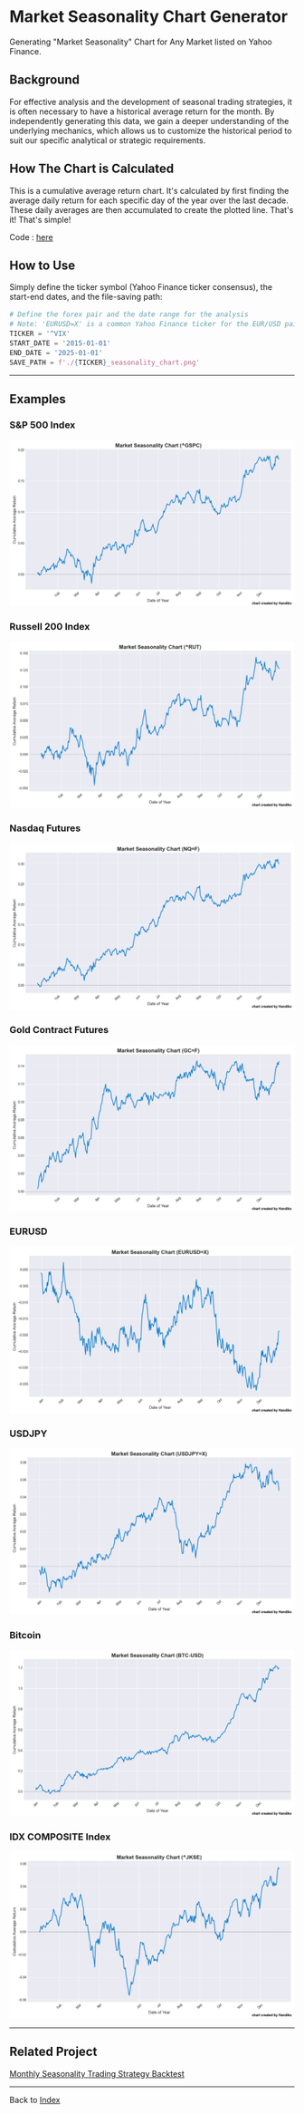 # Market Seasonality Chart Generator
Generating "Market Seasonality" Chart for Any Market listed on Yahoo Finance.

## Background
For effective analysis and the development of seasonal trading strategies, it is often necessary to have a historical average return for the month. By independently generating this data, we gain a deeper understanding of the underlying mechanics, which allows us to customize the historical period to suit our specific analytical or strategic requirements.

## How The Chart is Calculated
This is a cumulative average return chart. It's calculated by first finding the average daily return for each specific day of the year over the last decade. These daily averages are then accumulated to create the plotted line. That's it! That's simple!

Code : [here](https://github.com/handiko/Market-Seasonality-Chart-Generator/blob/main/JupyterNotebook/Market%20Seasonality.ipynb)

## How to Use
Simply define the ticker symbol (Yahoo Finance ticker consensus), the start-end dates, and the file-saving path:
```python
# Define the forex pair and the date range for the analysis
# Note: 'EURUSD=X' is a common Yahoo Finance ticker for the EUR/USD pair.
TICKER = '^VIX'
START_DATE = '2015-01-01'
END_DATE = '2025-01-01'
SAVE_PATH = f'./{TICKER}_seasonality_chart.png'
```

---
## Examples
### S&P 500 Index
![](./^GSPC_seasonality_chart.png)


### Russell 200 Index
![](./^RUT_seasonality_chart.png)


### Nasdaq Futures
![](./NQ=F_seasonality_chart.png)


### Gold Contract Futures
![](./GC=F_seasonality_chart.png)


### EURUSD
![](./EURUSD=X_seasonality_chart.png)


### USDJPY
![](./USDJPY=X_seasonality_chart.png)


### Bitcoin
![](./BTC-USD_seasonality_chart.png)


### IDX COMPOSITE Index
![](./^JKSE_seasonality_chart.png)


---

## Related Project
[Monthly Seasonality Trading Strategy Backtest](https://github.com/handiko/Monthly-Seasonality-Trading-Strategy-Backtest/blob/main/README.md)

---

Back to [Index](https://github.com/handiko/handiko/blob/master/README.md)
